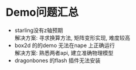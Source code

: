 # Demo问题汇总

* starling没有z轴预期<br>解决方案: 寻求换算方法, 矩阵变形实现, 难度较高
* box2d 的的demo 无法在nape 上正确运行<br>解决方案: 熟悉两者api, 建立准确物理模型
* dragonbones 的flash 插件无法安装